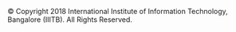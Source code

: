 &copy; Copyright 2018 International Institute of Information Technology, Bangalore (IIITB). All Rights Reserved.